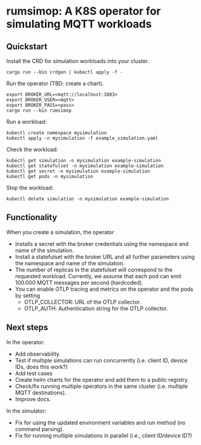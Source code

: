 # rumsimop: A K8S operator for simulating MQTT workloads

## Quickstart

Install the CRD for simulation workloads into your cluster.

```
cargo run --bin crdgen | kubectl apply -f -
```

Run the operator (TBD: create a chart).

```
export BROKER_URL=<mqtt://localhost:1883>
export BROKER_USER=<mqtt>
export BROKER_PASS=<pass>
cargo run --bin rumsimop
```

Run a workload:

```
kubectl create namespace mysimulation
kubectl apply -n mysimulation -f example_simulation.yaml
```

Check the workload:

```
kubectl get simulation -n mysimulation example-simulation
kubectl get statefulset -n mysimulation example-simulation
kubectl get secret -n mysimulation example-simulation
kubectl get pods -n mysimulation
```

Stop the workload:

```
kubectl delete simulation -n mysimulation example-simulation
```

## Functionality

When you create a simulation, the operator

- Installs a secret with the broker credentials using the namespace and name of the simulation.
- Install a statefulset with the broker URL and all further parameters using the namespace and name of the simulation.
- The number of replicas in the statefulset will correspond to the requested workload. Currently, we assume that each pod can emit 100.000 MQTT messages per second (hardcoded).
- You can enable OTLP tracing and metrics on the operator and the pods by setting
  - OTLP_COLLECTOR: URL of the OTLP collector.
  - OTLP_AUTH: Authentication string for the OTLP collector.

## Next steps

In the operator:

- Add observability.
- Test if multiple simulations can run concurrently (i.e. client ID, device IDs, does this work?)
- Add test cases
- Create helm charts for the operator and add them to a public registry.
- Check/fix running multiple operators in the same cluster (i.e. multiple MQTT destinations).
- Improve docs.

In the simulator:

- Fix for using the updated environment variables and run method (no command parsing).
- Fix for running multiple simulations in parallel (i.e., client ID/device ID?)
